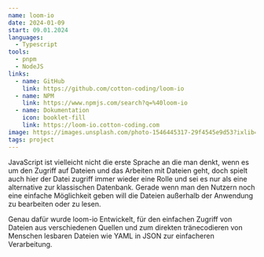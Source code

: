 ```yaml
---
name: loom-io
date: 2024-01-09
start: 09.01.2024
languages:
  - Typescript
tools:
  - pnpm
  - NodeJS
links:
  - name: GitHub
    link: https://github.com/cotton-coding/loom-io
  - name: NPM
    link: https://www.npmjs.com/search?q=%40loom-io
  - name: Dokumentation
    icon: booklet-fill
    link: https://loom-io.cotton-coding.com
image: https://images.unsplash.com/photo-1546445317-29f4545e9d53?ixlib=rb-1.2.1&ixid=MXwxMjA3fDB8MHxwaG90by1wYWdlfHx8fGVufDB8fHw%3D&auto=format&fit=crop&h=600&w=600&q=75
tags: project
---
```


JavaScript ist vielleicht nicht die erste Sprache an die man denkt, wenn es um den Zugriff auf Dateien und das Arbeiten mit Dateien geht, doch spielt auch hier der Datei zugriff immer wieder eine Rolle und sei es nur als eine alternative zur klassischen Datenbank. Gerade wenn man den Nutzern noch eine einfache Möglichkeit geben will die Dateien außerhalb der Anwendung zu bearbeiten oder zu lesen.

Genau dafür wurde loom-io Entwickelt, für den einfachen Zugriff von Dateien aus verschiedenen Quellen und zum direkten tränecodieren von Menschen lesbaren Dateien wie YAML in JSON zur einfacheren Verarbeitung.
